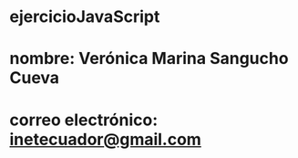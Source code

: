 # ejercicioJavaScript
# nombre: Verónica Marina Sangucho Cueva
# correo electrónico: inetecuador@gmail.com